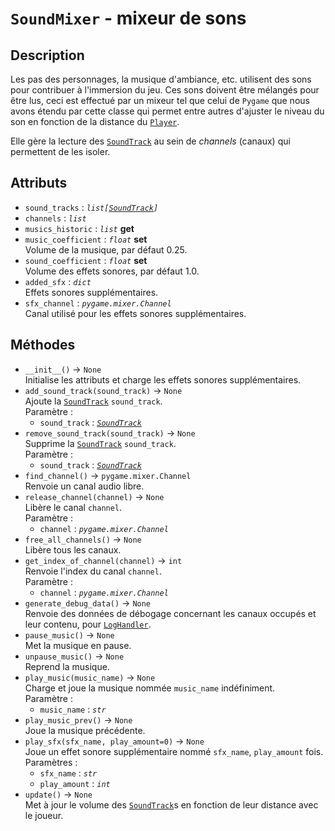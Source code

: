 # `SoundMixer` - mixeur de sons
## Description
Les pas des personnages, la musique d'ambiance, etc. utilisent des sons pour contribuer à l'immersion du jeu. 
Ces sons doivent être mélangés pour être lus, ceci est effectué par un mixeur tel que celui de `Pygame` que 
nous avons étendu par cette classe qui permet entre autres d'ajuster le niveau du son en fonction de la distance du [`Player`](player.md).

Elle gère la lecture des [`SoundTrack`](sound_track.md) au sein de *channels* (canaux) qui permettent de les isoler.

## Attributs
- `sound_tracks` : *`list[`[`SoundTrack`](sound_track.md)`]`*
- `channels` : *`list`*
- `musics_historic` : *`list`* **get**
- `music_coefficient` : *`float`* **set** \
  Volume de la musique, par défaut 0.25.
- `sound_coefficient` : *`float`* **set** \
  Volume des effets sonores, par défaut 1.0.
- `added_sfx` : *`dict`* \
  Effets sonores supplémentaires.
- `sfx_channel` : *`pygame.mixer.Channel`* \
  Canal utilisé pour les effets sonores supplémentaires.

## Méthodes
- `__init__()` &rarr; `None` \
  Initialise les attributs et charge les effets sonores supplémentaires.
- `add_sound_track(sound_track)` &rarr; `None` \
  Ajoute la [`SoundTrack`](sound_track.md) `sound_track`. \
  Paramètre :
  * `sound_track` : *[`SoundTrack`](sound_track.md)*
- `remove_sound_track(sound_track)` &rarr; `None` \
  Supprime la [`SoundTrack`](sound_track.md) `sound_track`. \
  Paramètre :
  * `sound_track` : *[`SoundTrack`](sound_track.md)*
- `find_channel()` &rarr; `pygame.mixer.Channel` \
  Renvoie un canal audio libre.
- `release_channel(channel)` &rarr; `None` \
  Libère le canal `channel`. \
  Paramètre :
  * `channel` : *`pygame.mixer.Channel`*
- `free_all_channels()` &rarr; `None` \
  Libère tous les canaux.
- `get_index_of_channel(channel)` &rarr; `int` \
  Renvoie l'index du canal `channel`. \
  Paramètre :
  * `channel` : *`pygame.mixer.Channel`*
- `generate_debug_data()` &rarr; `None` \
  Renvoie des données de débogage concernant les canaux occupés et leur contenu, pour [`LogHandler`](log_handler.md).
- `pause_music()` &rarr; `None` \
  Met la musique en pause.
- `unpause_music()` &rarr; `None` \
  Reprend la musique.
- `play_music(music_name)` &rarr; `None` \
  Charge et joue la musique nommée `music_name` indéfiniment. \
  Paramètre :
  * `music_name` : *`str`*
- `play_music_prev()` &rarr; `None` \
  Joue la musique précédente.
- `play_sfx(sfx_name, play_amount=0)` &rarr; `None` \
  Joue un effet sonore supplémentaire nommé `sfx_name`, `play_amount` fois. \
  Paramètres :
  * `sfx_name` : *`str`*
  * `play_amount` : *`int`*
- `update()` &rarr; `None` \
  Met à jour le volume des [`SoundTrack`](sound_track.md)s en fonction de leur distance avec le joueur.